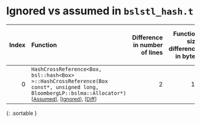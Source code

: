 # Ignored vs assumed in `bslstl_hash.t`

<script src="../sorttable.js"></script>

|   Index | Function                                                                                                                                                                                                           |   Difference in number of lines |   Function size difference in bytes |   Number of lines in assumed build | Number of bytes in assumed build   |   Number of lines in ignored build | Number of bytes in ignored build   |
|--------:|:-------------------------------------------------------------------------------------------------------------------------------------------------------------------------------------------------------------------|--------------------------------:|------------------------------------:|-----------------------------------:|:-----------------------------------|-----------------------------------:|:-----------------------------------|
|       0 | `HashCrossReference<Box, bsl::hash<Box> >::HashCrossReference(Box const*, unsigned long, BloombergLP::bslma::Allocator*)` <sup>\[[Assumed](0.assume.s.txt)\], \[[Ignored](0.none.s.txt)\], \[[Diff](0.diff.html)\] |                               2 |                                  16 |                                528 | 4,204,976                          |                                512 | 4,204,976                          |
{: .sortable }

